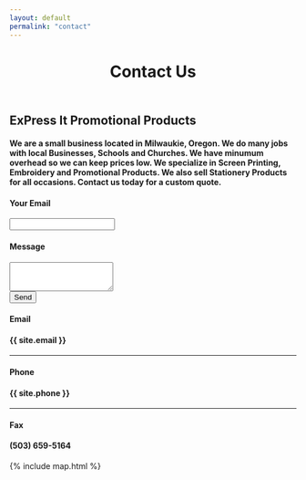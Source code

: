 ```yaml
---
layout: default
permalink: "contact"
---
```


<header class="site-header">
  <div class="underlay-contact">
    <div class="title-head">
      <h1 class="site-title">Contact Us</h1>
    </div>
  </div>
</header>

<div class="container">

  <h2 class="contact-title">ExPress It Promotional Products</h2>
  <h4 class="contact-excerpt">We are a small business located in Milwaukie, Oregon. We do many jobs with local Businesses, Schools and Churches. We have minumum overhead so we can keep prices low. We specialize in Screen Printing, Embroidery and Promotional Products. We also sell Stationery Products for all occasions. Contact us today for a custom quote.</h4>

  <div class="col-md-6">
    <form form action="https://formspree.io/expressitpromos@gmail.com"
        method="POST">
      <h4 class="font1">Your Email</h4>
      <input type="email" name="email" class="form-control">
      <br />
      <h4 class="font1">Message</h4>
      <textarea class="form-control" rows="3" name="message"></textarea>
      <br />
      <button class="btn btn-submit" type="submit">Send</button>
    </form>
  </div>

  <div class="col-md-6">
    <div class="contact-info">
      <h4 class="font1">Email</h4>
      <h4 class="contact-email">{{ site.email }}</h4>
      <hr />
      <h4 class="font1">Phone</h4>
      <h4 class="contact-phone">{{ site.phone }}</h4>
      <hr />
      <h4 class="font1">Fax</h4>
      <h4 class="contact-fax">(503) 659-5164</h4>
    </div>
  </div>
</div>

<div class="map">
  {% include map.html %}
</div>
